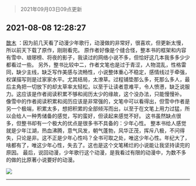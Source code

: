 > 2021年09月03日09点更新
<link rel="stylesheet" href="https://cdn.jsdelivr.net/gh/taotie6/sampleJSON@main/css/photo_show.css">


 ## 2021-08-08 12:28:27 

 [㪚木](https://www.coolapk.com/feed/29004700?shareKey=YWM1Yzk4YjdlMDBkNjEzMTc4MmE~) ：因为前几天看了动漫少年歌行，动漫做的非常好，很喜欢，但更新太慢，所以前天下载了原作，刚刚看完。
原作者好像是个缝合怪，整本书的框架和内容有雪中、琅琊榜、将夜的影子，我读过的网络小说不多，但恰好这几本我多多少少都看过一些。
另外，整书比较中二，作者文笔也是过于青涩，人物混乱<!--break-->，性格雷同，缺少主线，缺乏写作美感与流畅性，小说整体重心不稳定，感情线过于牵强，权谋描写则是过家家水平。尤其结局，太潦草。过程铺垫那么多，死那么多人，最后主角把一切放下的却太草率太轻松，以至于让读者意难平，令人愤懑，缺乏说服力。这应该是作者阅读积累不够和阅历太少的缘故，这个没办法，只能慢慢补。
像雪中的作者阅读积累和阅历应该是非常强的，文笔中可以看得出，但雪中作者是另一个极端，积累太多，想把积累的全部倾泻而出，以至于在文笔上用力过猛，所以会给人一种秀储备的感觉，写的蛮好，但读起来感觉不好。
这书虽然缺点很多，但整书却有一个极大的优点是很多书不具备的：少年心性。
整本书给人感觉就是少年江湖，热血沸腾，意气风发，朝气蓬勃，风华正茂，挥斥八极，不问得失，只论是非。这不正是少年心性吗？全书可取之处，唯这少年心性。年纪大了，啥都有了，唯这少年心性，失去了。这也是这个文笔稀烂的小说能让我坚持读完的原因。
最后，说回动漫，少年歌行这个动漫，是我看过有限的动漫中，为数不多的做的比原著小说要好的动漫。 

<div class="album">
<img class="img-item" src="http://image.coolapk.com/feed/2021/0808/12/1081091_4db78873_6906_7053@1080x1496.jpeg" />
</div>

 ------- 

